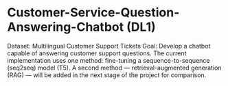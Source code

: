 # Customer-Service-Question-Answering-Chatbot (DL1)
Dataset: Multilingual Customer Support Tickets
Goal: Develop a chatbot capable of answering customer support questions. The current implementation uses one method: fine-tuning a sequence-to-sequence (seq2seq) model (T5). A second method — retrieval-augmented generation (RAG) — will be added in the next stage of the project for comparison.

